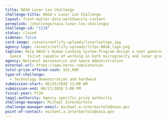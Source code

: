 ```yaml
---
title: NASA Lunar Loo Challenge
challenge-title: NASA's Lunar Loo Challenge
layout: front-matter-data-markdownify-content
permalink: /challenge/nasa-lunar-loo-challenge/
challenge-id: "1139"
status: closed
sidenav: false
card-image: /assets/netlify-uploads/lunarloologo.jpg
agency-logo: /assets/netlify-uploads/717px-NASA_logo.png
tagline: Help NASA’s Human Landing System Program design a next generation
  space   toilet capable of working in both microgravity and lunar gravity.
agency: National Aeronautics and Space Administration
external-url: https://www.herox.com/LunarLoo
total-prize-offered-cash: $35,000
type-of-challenge:
  - Technology demonstration and hardware
submission-start: 06/25/2020 12:00 AM
submission-end: 08/17/2020 5:00 PM
fiscal-year: FY20
legal-authority: Agency specific prize authority
challenge-manager: Michael Interbartolo
challenge-manager-email: michael.a.interbartolo@nasa.gov
point-of-contact: michael.a.interbartolo@nasa.gov
---
```


